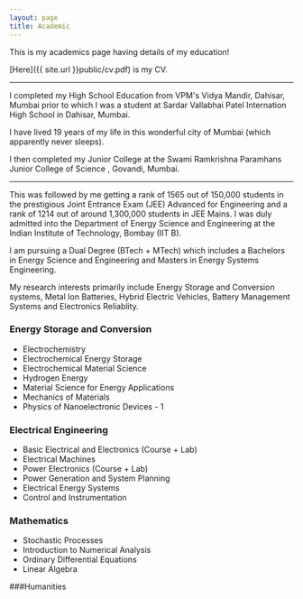 ```yaml
---
layout: page
title: Academic
---
```


This is my academics page having details of my education!

[Here]({{ site.url }}public/cv.pdf) is my CV.

----

I completed my High School Education from VPM's Vidya Mandir, Dahisar, Mumbai prior to which I was a student at Sardar Vallabhai Patel Internation High School in Dahisar, Mumbai.

I have lived 19 years of my life in this wonderful city of Mumbai (which apparently never sleeps).

I then completed my Junior College at the Swami Ramkrishna Paramhans Junior College of Science , Govandi, Mumbai. 

----

This was followed by me getting a rank of 1565 out of 150,000 students in the prestigious Joint Entrance Exam (JEE) Advanced for Engineering and a rank of 1214 out of around 1,300,000 students in JEE Mains. I was duly admitted into the Department of Energy Science and Engineering at the Indian Institute of Technology, Bombay (IIT B). 

I am pursuing a Dual Degree (BTech + MTech) which includes a Bachelors in Energy Science and Engineering and Masters in Energy Systems Engineering. 

My research interests primarily include Energy Storage and Conversion systems, Metal Ion Batteries, Hybrid Electric Vehicles, Battery Management Systems and Electronics Reliablity. 

### Energy Storage and Conversion 

* Electrochemistry 
* Electrochemical Energy Storage
* Electrochemical Material Science 
* Hydrogen Energy
* Material Science for Energy Applications
* Mechanics of Materials
* Physics of Nanoelectronic Devices - 1

### Electrical Engineering

* Basic Electrical and Electronics (Course + Lab)
* Electrical Machines
* Power Electronics (Course + Lab) 
* Power Generation and System Planning
* Electrical Energy Systems
* Control and Instrumentation

### Mathematics

* Stochastic Processes
* Introduction to Numerical Analysis
* Ordinary Differential Equations
* Linear Algebra

###Humanities 
